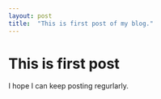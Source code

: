 ```yaml
---
layout: post
title:  "This is first post of my blog."
---
```


# This is first post

I hope I can keep posting regurlarly.
